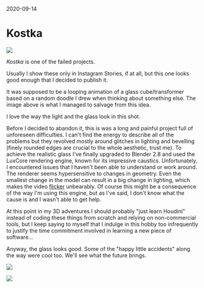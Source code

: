 2020-09-14

Kostka
======

![](kostka.jpg)

*Kostka* is one of the failed projects.

Usually I show these only in Instagram Stories, if at all, but this one
looks good enough that I decided to publish it.

It was supposed to be a looping animation of a glass cube/transformer
based on a random doodle I drew when thinking about something else.
The image above is what I managed to salvage from this idea.

I love the way the light and the glass look in this shot.

Before I decided to abandon it, this is was a long and painful project
full of unforeseen difficulties.  I can't find the energy to describe
all of the problems but they revolved mostly around glitches in lighting
and bevelling (finely rounded edges are crucial to the whole aesthetic,
trust me).  To achieve the realistic glass I've finally upgraded to
Blender 2.8 and used the LuxCore rendering engine, known for its
impressive caustics.  Unfortunately, I encountered issues that I
haven't been able to understand or work around. The renderer seems
hypersensitive to changes in geometry. Even the smallest change in the
model can result in a big change in lighting, which makes the video
[flicker][] unbearably.  Of course this might be a consequence of the
way I'm using this engine, but as I've said, I don't know what the cause
is and I wasn't able to get help.

  [flicker]: https://www.youtube.com/watch?v=zBiRYhGE81U

At this point in my 3D adventures I should probably "just learn
Houdini" instead of coding these things from scratch and relying on
non-commercial tools, but I keep saying to myself that I indulge in
this hobby too infrequently to justify the time commitment involved in
learning a new piece of software...

Anyway, the glass looks good. Some of the "happy little accidents" along
the way were cool too. We'll see what the future brings.

![](doodle.jpg)

![](glitch.jpg)
